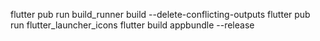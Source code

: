 flutter pub run build_runner build --delete-conflicting-outputs
flutter pub run flutter_launcher_icons
flutter build appbundle --release